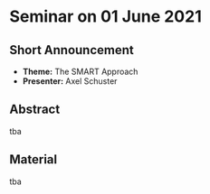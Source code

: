 # Seminar on 01 June 2021

## Short Announcement

* __Theme:__  The SMART Approach
* __Presenter:__ Axel Schuster

## Abstract

tba

## Material

tba
